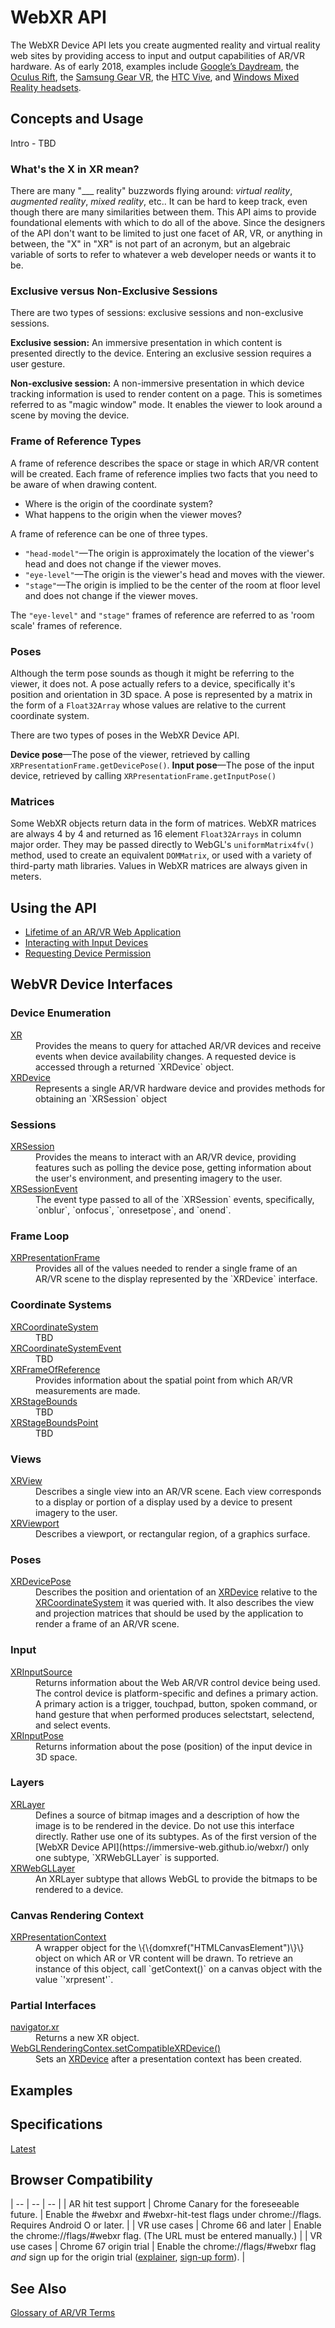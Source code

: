 # WebXR API

The WebXR Device API lets you create augmented reality and virtual reality web sites by providing access to input and output capabilities of AR/VR hardware. As of early 2018, examples include [Google’s Daydream](https://vr.google.com/daydream/), the [Oculus Rift](https://www3.oculus.com/rift/), the [Samsung Gear VR](http://www.samsung.com/global/galaxy/gear-vr/), the [HTC Vive](https://www.htcvive.com/), and [Windows Mixed Reality headsets](https://developer.microsoft.com/en-us/windows/mixed-reality).

## Concepts and Usage

Intro - TBD

### What's the X in XR mean?

There are many "&#95;&#95;&#95; reality" buzzwords flying around: _virtual reality_, _augmented reality_, _mixed reality_, etc.. It can be hard to keep track, even though there are many similarities between them. This API aims to provide foundational elements with which to do all of the above. Since the designers of the API don't want to be limited to just one facet of AR, VR, or anything in between, the "X" in "XR" is not part of an acronym, but an algebraic variable of sorts to refer to whatever a web developer needs or wants it to be.

### Exclusive versus Non-Exclusive Sessions

There are two types of sessions: exclusive sessions and non-exclusive sessions.

**Exclusive session:** An immersive presentation in which content is presented directly to the device. Entering an exclusive session requires a user gesture.

**Non-exclusive session:** A non-immersive presentation in which device tracking information is used to render content on a page. This is sometimes referred to as "magic window" mode. It enables the viewer to look around a scene by moving the device.

### Frame of Reference Types

A frame of reference describes the space or stage in which AR/VR content will be created. Each frame of reference implies two facts that you need to be aware of when drawing content.

* Where is the origin of the coordinate system?
* What happens to the origin when the viewer moves?

A frame of reference can be one of three types.

* `"head-model"`&mdash;The origin is approximately the location of the viewer's head and does not change if the viewer moves.
* `"eye-level"`&mdash;The origin is the viewer's head and moves with the viewer.
* `"stage"`&mdash;The origin is implied to be the center of the room at floor level and does not change if the viewer moves.

The `"eye-level"` and `"stage"` frames of reference are referred to as 'room scale' frames of reference.

### Poses

Although the term pose sounds as though it might be referring to the viewer, it does not. A pose actually refers to a device, specifically it's position and orientation in 3D space. A pose is represented by a matrix in the form of a `Float32Array` whose values are relative to the current coordinate system.

There are two types of poses in the WebXR Device API.

**Device pose**&mdash;The pose of the viewer, retrieved by calling `XRPresentationFrame.getDevicePose()`.
**Input pose**&mdash;The pose of the input device, retrieved by calling `XRPresentationFrame.getInputPose()`

### Matrices

Some WebXR objects return data in the form of matrices. WebXR matrices are always 4 by 4 and returned as 16 element `Float32Arrays` in column major order. They may be passed directly to WebGL's `uniformMatrix4fv()` method, used to create an equivalent `DOMMatrix`, or used with a variety of third-party math libraries. Values in WebXR matrices are always given in meters.

## Using the API

* [Lifetime of an AR/VR Web Application](lifetime)
* [Interacting with Input Devices](devices)
* [Requesting Device Permission](permissions)

## WebVR Device Interfaces

### Device Enumeration

<dl>
  <dt><a href="xr">XR</a></dt>
  <dd>Provides the means to query for attached AR/VR devices and receive events when device availability changes. A requested device is accessed through a returned `XRDevice` object.</dd>
  <dt><a href="xrdevice">XRDevice</a></dt>
  <dd>Represents a single AR/VR hardware device and provides methods for obtaining an `XRSession` object</dd>
</dl>

### Sessions

<dl>
  <dt><a href="xrsession">XRSession</a></dt>
  <dd>Provides the means to interact with an AR/VR device, providing features such as polling the device pose, getting information about the user's environment, and presenting imagery to the user.</dd>
  <dt><a href="xrsessionevent">XRSessionEvent</a></dt>
  <dd>The event type passed to all of the `XRSession` events, specifically, `onblur`, `onfocus`, `onresetpose`, and `onend`.</dd>
</dl>

### Frame Loop

<dl>
  <dt><a href="xrpresentationframe">XRPresentationFrame</a></dt>
  <dd>Provides all of the values needed to render a single frame of an AR/VR scene to the display represented by the `XRDevice` interface.</dd>
</dl>

### Coordinate Systems

<dl>
  <dt><a href="xrcoordinatesystem">XRCoordinateSystem</a></dt>
  <dd>TBD</dd>
  <dt><a href="xrcoordinatesystemevent">XRCoordinateSystemEvent</a></dt>
  <dd>TBD</dd>
  <dt><a href="xrframeofreference">XRFrameOfReference</a></dt>
  <dd>Provides information about the spatial point from which AR/VR measurements are made.</dd>
  <dt><a href="xrstagebounds">XRStageBounds</a></dt>
  <dd>TBD</dd>
  <dt><a href="xrstageboundspoint">XRStageBoundsPoint</a></dt>
  <dd>TBD</dd>
</dl>

### Views

<dl>
  <dt><a href="xrview">XRView</a></dt>
  <dd>Describes a single view into an AR/VR scene. Each view corresponds to a display or portion of a display used by a device to present imagery to the user.</dd>
  <dt><a href="xrviewport">XRViewport</a></dt>
  <dd>Describes a viewport, or rectangular region, of a graphics surface.</dd>
</dl>

### Poses

<dl>
  <dt><a href="xrdevicepose">XRDevicePose</a></dt>
  <dd>Describes the position and orientation of an <a href="xrdevice">XRDevice</a> relative to the <a href="xrcoordinateSystem">XRCoordinateSystem</a> it was queried with. It also describes the view and projection matrices that should be used by the application to render a frame of an AR/VR scene.</dd>
</dl>

### Input

<dl>
  <dt><a href="xrinputsource">XRInputSource</a></dt>
  <dd>Returns information about the Web AR/VR control device being used. The control device is platform-specific and defines a primary action. A primary action is a trigger, touchpad, button, spoken command, or hand gesture that when performed produces selectstart, selectend, and select events.</dd>
  <dt><a href="xrinputpose">XRInputPose</a></dt>
  <dd>Returns information about the pose (position) of the input device in 3D space.</dd>
</dl>

### Layers

<dl>
  <dt><a href="xrlayer">XRLayer</a></dt>
  <dd>Defines a source of bitmap images and a description of how the image is to be rendered in the device. Do not use this interface directly. Rather use one of its subtypes. As of the first version of the [WebXR Device API](https://immersive-web.github.io/webxr/) only one subtype, `XRWebGLLayer` is supported.</dd>
  <dt><a href="xrwebgllayer">XRWebGLLayer</a></dt>
  <dd>An XRLayer subtype that allows WebGL to provide the bitmaps to be rendered to a device.</dd>
</dl>

### Canvas Rendering Context

<dl>
  <dt><a href="xr">XRPresentationContext</a></dt>
  <dd>A wrapper object for the \{\{domxref("HTMLCanvasElement")\}\} object on which AR or VR content will be drawn. To retrieve an instance of this object, call `getContext()` on a canvas object with the value `'xrpresent'`.</dd>
</dl>

### Partial Interfaces

<dl>
  <dt><a href="partial_navigator">navigator.xr</a></dt>
  <dd>Returns a new XR object.</dd>
  <dt><a href="partial_webglcontextattributes">WebGLRenderingContex.setCompatibleXRDevice()</a></dt>
  <dd>Sets an <a href="xrdevice">XRDevice</a> after a presentation context has been created.</dd>
</dl>

## Examples


## Specifications

[Latest](https://immersive-web.github.io/webxr/spec/latest/)

## Browser Compatibility

| -- | -- | -- |
| AR hit test support | Chrome Canary for the foreseeable future. | Enable the #webxr and #webxr-hit-test flags under chrome://flags. Requires Android O or later. |
| VR use cases | Chrome 66 and later | Enable the chrome://flags/#webxr flag. (The URL must be entered manually.) |
| VR use cases | Chrome 67 origin trial | Enable the chrome://flags/#webxr flag *and* sign up for the origin trial ([explainer](https://github.com/GoogleChrome/OriginTrials/blob/gh-pages/developer-guide.md), [sign-up form](http://bit.ly/OriginTrialSignup)). |


## See Also

[Glossary of AR/VR Terms](../glossary.md)
